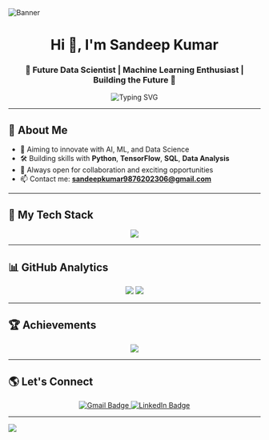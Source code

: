 <!-- Banner -->
<img src="https://i.imgur.com/J6efrLP.png" alt="Banner" />

<h1 align="center">Hi 👋, I'm Sandeep Kumar</h1>
<h3 align="center">🚀 Future Data Scientist | Machine Learning Enthusiast | Building the Future 🚀</h3>

<p align="center">
  <img src="https://readme-typing-svg.demolab.com?font=Fira+Code&pause=1000&width=435&lines=Passionate+about+Data+Science;Machine+Learning+Explorer;Deep+Learning+Believer;Let's+Innovate+together!+🚀" alt="Typing SVG">
</p>

---

## 🚀 About Me
- 🎯 Aiming to innovate with AI, ML, and Data Science
- 🛠️ Building skills with **Python**, **TensorFlow**, **SQL**, **Data Analysis**
- 🤝 Always open for collaboration and exciting opportunities
- 📫 Contact me: **sandeepkumar9876202306@gmail.com**

---

## 🚀 My Tech Stack
<p align="center">
  <img src="https://skillicons.dev/icons?i=python,tensorflow,pandas,numpy,scikit-learn,sql,git" />
</p>

---

## 📊 GitHub Analytics
<p align="center">
  <img src="https://github-readme-stats.vercel.app/api?username=SSandeepk2001&show_icons=true&theme=radical" />
  <img src="https://github-readme-streak-stats.herokuapp.com?user=SSandeepk2001&theme=radical&hide_border=true" />
</p>

---

## 🏆 Achievements
<p align="center">
  <img src="https://github-profile-trophy.vercel.app/?username=SSandeepk2001&theme=radical" />
</p>

---

## 🌎 Let's Connect
<p align="center">
  <a href="mailto:sandeepkumar9876202306@gmail.com">
    <img src="https://img.shields.io/badge/Gmail-D14836?style=for-the-badge&logo=gmail&logoColor=white" alt="Gmail Badge"/>
  </a>
  <a href="https://www.linkedin.com/in/sandeep-kumar2001/">
    <img src="https://img.shields.io/badge/LinkedIn-blue?style=for-the-badge&logo=linkedin&logoColor=white" alt="LinkedIn Badge"/>
  </a>
</p>

---

<!-- Footer Waves -->
<img src="https://capsule-render.vercel.app/api?type=waving&color=00C9FF&height=200&section=footer"/>
